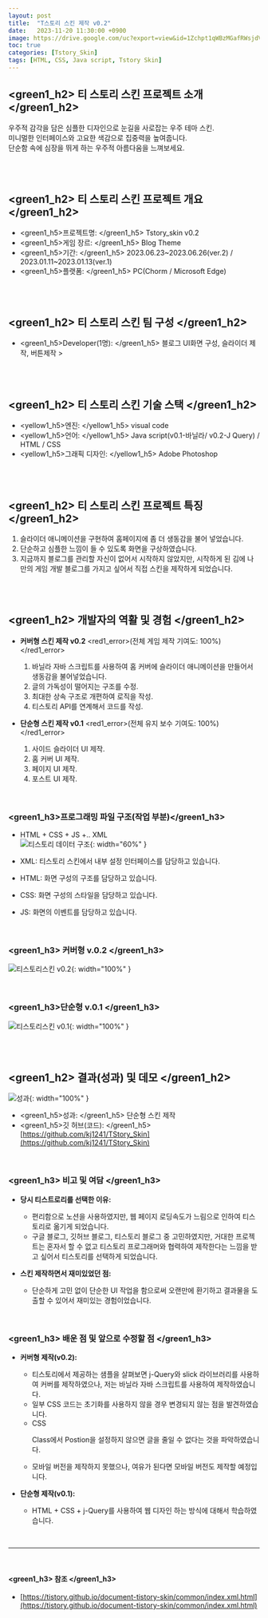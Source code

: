 ```yaml
---
layout: post
title:  "T스토리 스킨 제작 v0.2"
date:   2023-11-20 11:30:00 +0900
image: https://drive.google.com/uc?export=view&id=1Zchpt1qWBzMGafRWsjdVLTy4vlbBte_2
toc: true
categories: [Tstory_Skin]
tags: [HTML, CSS, Java script, Tstory Skin]
---
```


## <green1_h2> 티 스토리 스킨 프로젝트 소개 </green1_h2>
우주적 감각을 담은 심플한 디자인으로 눈길을 사로잡는 우주 테마 스킨.  
미니멀한 인터페이스와 고요한 색감으로 집중력을 높여줍니다.  
단순함 속에 심장을 뛰게 하는 우주적 아름다움을 느껴보세요.

<br>
<br>

## <green1_h2> 티 스토리 스킨 프로젝트 개요 </green1_h2>

- <span><green1_h5>프로젝트명: </green1_h5> Tstory_skin v0.2 </span>
- <span><green1_h5>게임 장르: </green1_h5> Blog Theme </span>
- <span><green1_h5>기간: </green1_h5> 2023.06.23~2023.06.26(ver.2) / 2023.01.11~2023.01.13(ver.1) </span>
- <span><green1_h5>플랫폼: </green1_h5> PC(Chorm / Microsoft Edge)</span> 

<br>
<br>

## <green1_h2> 티 스토리 스킨 팀 구성 </green1_h2>

- <span><green1_h5>Developer(1명): </green1_h5> 블로그 UI화면 구성, 슬라이더 제작, 버튼제작</span> > 

<br>
<br>

## <green1_h2> 티 스토리 스킨 기술 스택 </green1_h2>

- <span><yellow1_h5>엔진: </yellow1_h5> visual code </span>
- <span><yellow1_h5>언어: </yellow1_h5> Java script(v0.1-바닐라/ v0.2-J Query) / HTML / CSS </span>
- <span><yellow1_h5>그래픽 디자인: </yellow1_h5> Adobe Photoshop  </span>

<br>
<br>

## <green1_h2> 티 스토리 스킨 프로젝트 특징 </green1_h2>

1. 슬라이더 애니메이션을 구현하여 홈페이지에 좀 더 생동감을 불어 넣었습니다.
2. 단순하고 심플한 느낌이 들 수 있도록 화면을 구상하였습니다.
3. 지금까지 블로그를 관리할 자신이 없어서 시작하지 않았지만, 시작하게 된 김에 나만의 게임 개발 블로그를 가지고 싶어서 직접 스킨을 제작하게 되었습니다.

<br>
<br>

## <green1_h2> 개발자의 역활 및 경험 </green1_h2>

- **커버형 스킨 제작 v0.2** <span><red1_error>(전체 게임 제작 기여도: 100%)</red1_error></span>
    1. 바닐라 자바 스크립트를 사용하여 홈 커버에 슬라이더 애니메이션을 만들어서 생동감을 불어넣었습니다.
    2. 글의 가독성이 떨어지는 구조를 수정.
    3. 최대한 상속 구조로 개편하여 로직을 작성.
    4. 티스토리 API를 연계해서 코드를 작성.

- **단순형 스킨 제작 v0.1** <span><red1_error>(전체 유지 보수 기여도: 100%)</red1_error></span>
    1. 사이드 슬라이더 UI 제작.
    2. 홈 커버 UI 제작.
    3. 페이지 UI 제작.
    4. 포스트 UI 제작.

<br>

### <green1_h3>프로그래밍 파일 구조(작업 부분)</green1_h3>

- HTML + CSS + JS +.. XML  
    ![티스토리 데이터 구조](https://drive.google.com/uc?export=view&id=1UQUb_HJP4qVkcftzGMPbpDtXoiAvdi_i){: width="60%" }

- XML: 티스토리 스킨에서 내부 설정 인터페이스를 담당하고 있습니다.
- HTML: 화면 구성의 구조를 담당하고 있습니다.
- CSS: 화면 구성의 스타일을 담당하고 있습니다.
- JS: 화면의 이벤트를 담당하고 있습니다.

<br>

### <green1_h3> 커버형 v.0.2  </green1_h3>

![티스토리스킨 v0.2](https://drive.google.com/uc?export=view&id=1Zchpt1qWBzMGafRWsjdVLTy4vlbBte_2){: width="100%" }

<br>

### <green1_h3>단순형 v.0.1  </green1_h3>

![티스토리스킨 v0.1](https://drive.google.com/uc?export=view&id=1hjDzsc7KfhIoMWIWBHUDiGVjo5rTsdam){: width="100%" }

<br>
<br>

## <green1_h2> 결과(성과) 및 데모 </green1_h2>

![성과](https://drive.google.com/uc?export=view&id=1_T_r8NCug8mylBZQW9ajM9Tx6CbZ08w1){: width="100%" }

- <span><green1_h5>성과: </green1_h5> 단순형 스킨 제작 </span>
- <span><green1_h5>깃 허브(코드): </green1_h5> [https://github.com/kj1241/TStory_Skin](https://github.com/kj1241/TStory_Skin) </span>

<br>

### <green1_h3> 비고 및 여담 </green1_h3>

- **당시 티스트로리를 선택한 이유:**
    - 편리함으로 노션을 사용하였지만, 웹 페이지 로딩속도가 느림으로 인하여 티스토리로 옮기게 되었습니다.
    - 구글 블로그, 깃허브 블로그, 티스토리 블로그 중 고민하였지만, 거대한 프로젝트는 혼자서 할 수 없고 티스토리 프로그래머와 협력하여 제작한다는 느낌을 받고 싶어서 티스토리를 선택하게 되었습니다.

- **스킨 제작하면서 재미있었던 점:**
    - 단순하게 고민 없이 단순한 UI 작업을 함으로써 오랜만에 환기하고 결과물을 도출할 수 있어서 재미있는 경험이었습니다.


<br>

### <green1_h3> 배운 점 및 앞으로 수정할 점 </green1_h3>

- **커버형 제작(v0.2):**
    - 티스토리에서 제공하는 샘플을 살펴보면 j-Query와 slick 라이브러리를 사용하여 커버를 제작하였으나, 저는 바닐라 자바 스크립트를 사용하여 제작하였습니다.
    - 일부 CSS 코드는 초기화를 사용하지 않을 경우 변경되지 않는 점을 발견하였습니다.
    - CSS <P> Class에서 Postion을 설정하지 않으면 글을 줄일 수 없다는 것을 파악하였습니다.
    - 모바일 버전을 제작하지 못했으나, 여유가 된다면 모바일 버전도 제작할 예정입니다.

- **단순형 제작(v0.1):**
    - HTML + CSS + j-Query를 사용하여 웹 디자인 하는 방식에 대해서 학습하였습니다.


<br>

---

<br>

#### <green1_h3> 참조 </green1_h3>

- [https://tistory.github.io/document-tistory-skin/common/index.xml.html](https://tistory.github.io/document-tistory-skin/common/index.xml.html)

